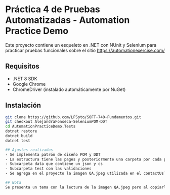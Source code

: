 # Práctica 4 de Pruebas Automatizadas - Automation Practice Demo

Este proyecto contiene un esqueleto en .NET con NUnit y Selenium para practicar pruebas funcionales sobre el sitio https://automationexercise.com/

## Requisitos
- .NET 8 SDK
- Google Chrome
- ChromeDriver (instalado automáticamente por NuGet)

## Instalación
```bash
git clone https://github.com/LFSoto/SOFT-740-Fundamentos.git
git checkout AlejandraFonseca-SeleniumPOM-DDT
cd AutomationPracticeDemo.Tests
dotnet restore
dotnet build
dotnet test

## Ajustes realizados
- Se implementa patrón de diseño POM y DDT
- La estructura tiene las pages y posteriormente una carpeta por cada page y funcionalidad
- Subcarpeta data que contiene un json y cs
- Subcarpeta test con las validaciones
- Se agrega en el proyecto la imagen QA.jpeg utilizada en el contactUsTest

## Nota
Se presenta un tema con la lectura de la imagen QA.jpeg pero al copiarla manual en la ruta indicada el test se ejecuta correctamente

